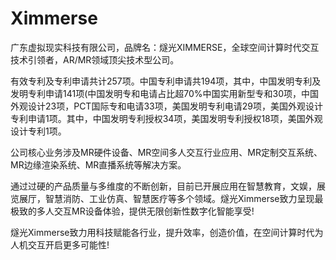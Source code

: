 # 

# Ximmerse

广东虚拟现实科技有限公司，品牌名：燧光XIMMERSE，全球空间计算时代交互技术引领者，AR/MR领域顶尖技术型公司。

有效专利及专利申请共计257项。中国专利申请共194项，其中，中国发明专利及发明专利申请141项(中国发明专和电请占比超70%中国实用新型专和30项，中国外观设计23项，PCT国际专和电请33项，美国发明专利电请29项，美国外观设计专利申请1项。其中，中国发明专利授权34项，美国发明专利授权18项，美国外观设计专利1项。

公司核心业务涉及MR硬件设备、MR空间多人交互行业应用、MR定制交互系统、MR边缘渲染系统、MR直播系统等解决方案。

通过过硬的产品质量与多维度的不断创新，目前已开展应用在智慧教育，文娱，展览展厅，智慧消防、工业仿真、智慧医疗等多个领域。燧光Ximmerse致力呈现最极致的多人交互MR设备体验，提供无限创新性数字化智能享受!

燧光Ximmerse致力用科技赋能各行业，提升效率，创造价值，在空间计算时代为人机交互开启更多可能性!

